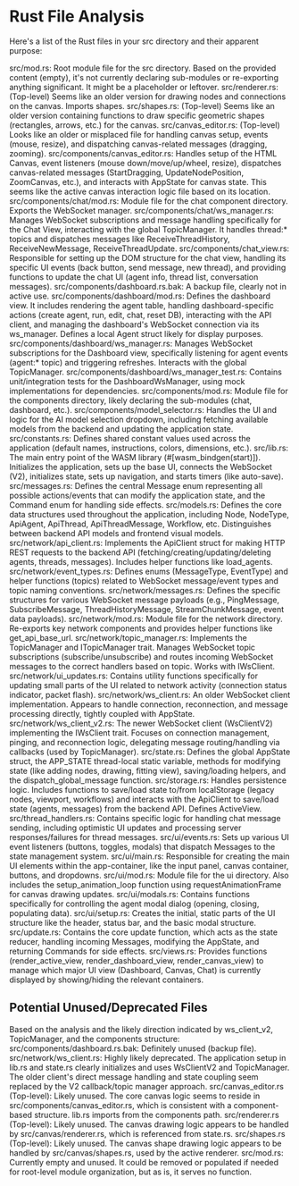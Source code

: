 # Rust File Analysis
Here's a list of the Rust files in your src directory and their apparent purpose:

src/mod.rs: Root module file for the src directory. Based on the provided content (empty), it's not currently declaring sub-modules or re-exporting anything significant. It might be a placeholder or leftover.
src/renderer.rs: (Top-level) Seems like an older version for drawing nodes and connections on the canvas. Imports shapes.
src/shapes.rs: (Top-level) Seems like an older version containing functions to draw specific geometric shapes (rectangles, arrows, etc.) for the canvas.
src/canvas_editor.rs: (Top-level) Looks like an older or misplaced file for handling canvas setup, events (mouse, resize), and dispatching canvas-related messages (dragging, zooming).
src/components/canvas_editor.rs: Handles setup of the HTML Canvas, event listeners (mouse down/move/up/wheel, resize), dispatches canvas-related messages (StartDragging, UpdateNodePosition, ZoomCanvas, etc.), and interacts with AppState for canvas state. This seems like the active canvas interaction logic file based on its location.
src/components/chat/mod.rs: Module file for the chat component directory. Exports the WebSocket manager.
src/components/chat/ws_manager.rs: Manages WebSocket subscriptions and message handling specifically for the Chat View, interacting with the global TopicManager. It handles thread:* topics and dispatches messages like ReceiveThreadHistory, ReceiveNewMessage, ReceiveThreadUpdate.
src/components/chat_view.rs: Responsible for setting up the DOM structure for the chat view, handling its specific UI events (back button, send message, new thread), and providing functions to update the chat UI (agent info, thread list, conversation messages).
src/components/dashboard.rs.bak: A backup file, clearly not in active use.
src/components/dashboard/mod.rs: Defines the dashboard view. It includes rendering the agent table, handling dashboard-specific actions (create agent, run, edit, chat, reset DB), interacting with the API client, and managing the dashboard's WebSocket connection via its ws_manager. Defines a local Agent struct likely for display purposes.
src/components/dashboard/ws_manager.rs: Manages WebSocket subscriptions for the Dashboard view, specifically listening for agent events (agent:* topic) and triggering refreshes. Interacts with the global TopicManager.
src/components/dashboard/ws_manager_test.rs: Contains unit/integration tests for the DashboardWsManager, using mock implementations for dependencies.
src/components/mod.rs: Module file for the components directory, likely declaring the sub-modules (chat, dashboard, etc.).
src/components/model_selector.rs: Handles the UI and logic for the AI model selection dropdown, including fetching available models from the backend and updating the application state.
src/constants.rs: Defines shared constant values used across the application (default names, instructions, colors, dimensions, etc.).
src/lib.rs: The main entry point of the WASM library (#[wasm_bindgen(start)]). Initializes the application, sets up the base UI, connects the WebSocket (V2), initializes state, sets up navigation, and starts timers (like auto-save).
src/messages.rs: Defines the central Message enum representing all possible actions/events that can modify the application state, and the Command enum for handling side effects.
src/models.rs: Defines the core data structures used throughout the application, including Node, NodeType, ApiAgent, ApiThread, ApiThreadMessage, Workflow, etc. Distinguishes between backend API models and frontend visual models.
src/network/api_client.rs: Implements the ApiClient struct for making HTTP REST requests to the backend API (fetching/creating/updating/deleting agents, threads, messages). Includes helper functions like load_agents.
src/network/event_types.rs: Defines enums (MessageType, EventType) and helper functions (topics) related to WebSocket message/event types and topic naming conventions.
src/network/messages.rs: Defines the specific structures for various WebSocket message payloads (e.g., PingMessage, SubscribeMessage, ThreadHistoryMessage, StreamChunkMessage, event data payloads).
src/network/mod.rs: Module file for the network directory. Re-exports key network components and provides helper functions like get_api_base_url.
src/network/topic_manager.rs: Implements the TopicManager and ITopicManager trait. Manages WebSocket topic subscriptions (subscribe/unsubscribe) and routes incoming WebSocket messages to the correct handlers based on topic. Works with IWsClient.
src/network/ui_updates.rs: Contains utility functions specifically for updating small parts of the UI related to network activity (connection status indicator, packet flash).
src/network/ws_client.rs: An older WebSocket client implementation. Appears to handle connection, reconnection, and message processing directly, tightly coupled with AppState.
src/network/ws_client_v2.rs: The newer WebSocket client (WsClientV2) implementing the IWsClient trait. Focuses on connection management, pinging, and reconnection logic, delegating message routing/handling via callbacks (used by TopicManager).
src/state.rs: Defines the global AppState struct, the APP_STATE thread-local static variable, methods for modifying state (like adding nodes, drawing, fitting view), saving/loading helpers, and the dispatch_global_message function.
src/storage.rs: Handles persistence logic. Includes functions to save/load state to/from localStorage (legacy nodes, viewport, workflows) and interacts with the ApiClient to save/load state (agents, messages) from the backend API. Defines ActiveView.
src/thread_handlers.rs: Contains specific logic for handling chat message sending, including optimistic UI updates and processing server responses/failures for thread messages.
src/ui/events.rs: Sets up various UI event listeners (buttons, toggles, modals) that dispatch Messages to the state management system.
src/ui/main.rs: Responsible for creating the main UI elements within the app-container, like the input panel, canvas container, buttons, and dropdowns.
src/ui/mod.rs: Module file for the ui directory. Also includes the setup_animation_loop function using requestAnimationFrame for canvas drawing updates.
src/ui/modals.rs: Contains functions specifically for controlling the agent modal dialog (opening, closing, populating data).
src/ui/setup.rs: Creates the initial, static parts of the UI structure like the header, status bar, and the basic modal structure.
src/update.rs: Contains the core update function, which acts as the state reducer, handling incoming Messages, modifying the AppState, and returning Commands for side effects.
src/views.rs: Provides functions (render_active_view, render_dashboard_view, render_canvas_view) to manage which major UI view (Dashboard, Canvas, Chat) is currently displayed by showing/hiding the relevant containers.

## Potential Unused/Deprecated Files

Based on the analysis and the likely direction indicated by ws_client_v2, TopicManager, and the components structure:
src/components/dashboard.rs.bak: Definitely unused (backup file).
src/network/ws_client.rs: Highly likely deprecated. The application setup in lib.rs and state.rs clearly initializes and uses WsClientV2 and TopicManager. The older client's direct message handling and state coupling seem replaced by the V2 callback/topic manager approach.
src/canvas_editor.rs (Top-level): Likely unused. The core canvas logic seems to reside in src/components/canvas_editor.rs, which is consistent with a component-based structure. lib.rs imports from the components path.
src/renderer.rs (Top-level): Likely unused. The canvas drawing logic appears to be handled by src/canvas/renderer.rs, which is referenced from state.rs.
src/shapes.rs (Top-level): Likely unused. The canvas shape drawing logic appears to be handled by src/canvas/shapes.rs, used by the active renderer.
src/mod.rs: Currently empty and unused. It could be removed or populated if needed for root-level module organization, but as is, it serves no function.